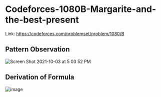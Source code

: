 # Codeforces-1080B-Margarite-and-the-best-present
Link: https://codeforces.com/problemset/problem/1080/B
## Pattern Observation
![Screen Shot 2021-10-03 at 5 03 52 PM](https://user-images.githubusercontent.com/51401355/135747220-c047a767-acfa-463e-9728-ae81ff95fe8a.png)
## Derivation of Formula
![image](https://user-images.githubusercontent.com/51401355/135747230-ea0a73c0-6023-444d-8749-45f073ce198d.png)
